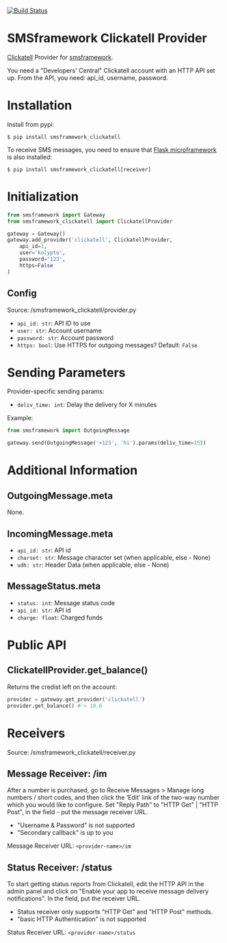 [![Build Status](https://api.travis-ci.org/kolypto/py-smsframework-clickatell.png?branch=master)](https://travis-ci.org/kolypto/py-smsframework-clickatell)

SMSframework Clickatell Provider
================================

[Clickatell](https://www.clickatell.com/) Provider for [smsframework](https://pypi.python.org/pypi/smsframework/).

You need a "Developers' Central" Clickatell account with an HTTP API set up.
From the API, you need: api_id, username, password.






Installation
============

Install from pypi:

    $ pip install smsframework_clickatell

To receive SMS messages, you need to ensure that
[Flask microframework](http://flask.pocoo.org) is also installed:


    $ pip install smsframework_clickatell[receiver]






Initialization
==============

```python
from smsframework import Gateway
from smsframework_clickatell import ClickatellProvider

gateway = Gateway()
gateway.add_provider('clickatell', ClickatellProvider,
    api_id=1,
    user='kolypto',
    password='123',
    https=False
)
```

Config
------

Source: /smsframework_clickatell/provider.py

* `api_id: str`: API ID to use
* `user: str`: Account username
* `password: str`: Account password
* `https: bool`: Use HTTPS for outgoing messages? Default: `False`






Sending Parameters
==================

Provider-specific sending params:

* `deliv_time: int`: Delay the delivery for X minutes

Example:

```python
from smsframework import OutgoingMessage

gateway.send(OutgoingMessage('+123', 'hi').params(deliv_time=15))
```






Additional Information
======================

OutgoingMessage.meta
--------------------
None.

IncomingMessage.meta
--------------------
* `api_id: str`: API id
* `charset: str`: Message character set (when applicable, else - None)
* `udh: str`: Header Data (when applicable, else - None)

MessageStatus.meta
------------------
* `status: int`: Message status code
* `api_id: str`: API id
* `charge: float`: Charged funds






Public API
==========

ClickatellProvider.get_balance()
--------------------------------
Returns the credist left on the account:

```python
provider = gateway.get_provider('clickatell')
provider.get_balance() #-> 10.6
```






Receivers
=========

Source: /smsframework_clickatell/receiver.py

Message Receiver: /im
---------------------
After a number is purchased, go to Receive Messages > Manage long numbers / short codes, and then click the ‘Edit’
link of the two-way number which you would like to configure. Set "Reply Path" to "HTTP Get" | "HTTP Post",
in the field - put the message receiver URL.

* "Username & Password" is not supported
* "Secondary callback" is up to you

Message Receiver URL: `<provider-name>/im`

Status Receiver: /status
------------------------
To start getting status reports from Clickatell, edit the  HTTP API in the admin panel and click on
"Enable your app to receive message delivery notifications".
In the field, put the receiver URL.

* Status receiver only supports "HTTP Get" and "HTTP Post" methods.
* "basic HTTP Authentication" is not supported

Status Receiver URL: `<provider-name>/status`

